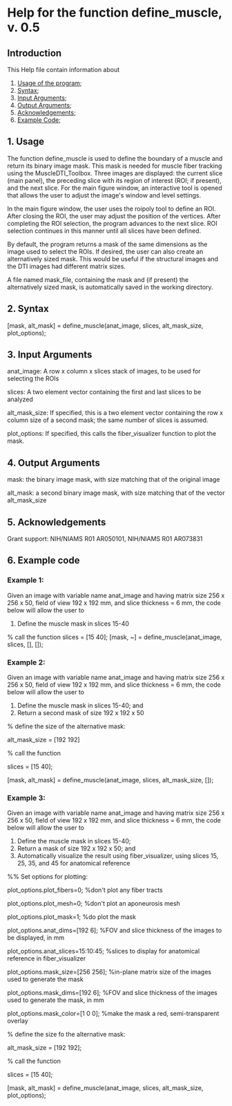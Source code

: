 # Help for the function define_muscle, v. 0.5

## Introduction

This Help file contain information about
1) [Usage of the program](https://github.com/bdamon/MuscleDTI_Toolbox/blob/master/Help/Help%20for%20define_muscle.md#1-usage);
2) [Syntax](https://github.com/bdamon/MuscleDTI_Toolbox/blob/master/Help/Help%20for%20define_muscle.md#2-Syntax);
3) [Input Arguments](https://github.com/bdamon/MuscleDTI_Toolbox/blob/master/Help/Help%20for%20define_muscle.md#3-Input-Arguments);
4) [Output Arguments](https://github.com/bdamon/MuscleDTI_Toolbox/blob/master/Help/Help%20for%20define_muscle.md#4-Output-Arguments);
5) [Acknowledgements](https://github.com/bdamon/MuscleDTI_Toolbox/blob/master/Help/Help%20for%20define_muscle.md#5-Acknowledgements);
6) [Example Code](https://github.com/bdamon/MuscleDTI_Toolbox/blob/master/Help/Help%20for%20define_muscle.md#6-Example-Code);


## 1. Usage

The function define_muscle is used to define the boundary of a muscle and return its binary image mask. This mask is needed for muscle fiber tracking using the MuscleDTI_Toolbox. Three images are displayed: the current slice (main panel), the preceding slice with its region of interest (ROI; if present), and the next slice. For the main figure window, an interactive tool is opened that allows the user to adjust the image's window and level settings. 

In the main figure window, the user uses the roipoly tool to define an ROI. After closing the ROI, the user may adjust the position of the vertices. After completing the ROI selection, the program advances to the next slice. ROI selection continues in this manner until all slices have been defined.

By default, the program returns a mask of the same dimensions as the image used to select the ROIs.  If desired, the user can also create an alternatively sized mask.  This would be useful if the structural images and the DTI images had different matrix sizes.  
   
A file named mask_file, containing the mask and (if present) the alternatively sized mask, is automatically saved in the working directory.


## 2. Syntax

[mask, alt_mask] = define_muscle(anat_image, slices, alt_mask_size, plot_options);

## 3. Input Arguments

anat_image: A row x column x slices stack of images, to be used for selecting the ROIs

slices: A two element vector containing the first and last slices to be analyzed

alt_mask_size: If specified, this is a two element vector containing the row x column size of a second mask; the same number of slices is assumed.

plot_options: If specified, this calls the fiber_visualizer function to plot the mask.


## 4. Output Arguments

mask: the binary image mask, with size matching that of the original image

alt_mask: a second binary image mask, with size matching that of the vector alt_mask_size


## 5. Acknowledgements

Grant support: NIH/NIAMS R01 AR050101, NIH/NIAMS R01 AR073831



## 6. Example code

### Example 1:

Given an image with variable name anat_image and having matrix size 256 x 256 x 50, field of view 192 x 192 mm, and slice thickness = 6 mm, the code below will allow the user to 
  1) Define the muscle mask in slices 15-40

% call the function
slices = [15 40];
[mask, ~] = define_muscle(anat_image, slices, [], []);



### Example 2:

Given an image with variable name anat_image and having matrix size 256 x 256 x 50, field of view 192 x 192 mm, and slice thickness = 6 mm, the code below will allow the user to 
  1) Define the muscle mask in slices 15-40; and
  2) Return a second mask of size 192 x 192 x 50

% define the size of the alternative mask:

alt_mask_size = [192 192]

% call the function

slices = [15 40];

[mask, alt_mask] = define_muscle(anat_image, slices, alt_mask_size, []);


### Example 3: 

Given an image with variable name anat_image and having matrix size 256 x 256 x 50, field of view 192 x 192 mm, and slice thickness = 6 mm, the code below will allow the user to 
  1) Define the muscle mask in slices 15-40;
  2) Return a mask of size 192 x 192 x 50; and
  3) Automatically visualize the result using fiber_visualizer, using slices 15, 25, 35, and 45 for anatomical reference

%% Set options for plotting:

plot_options.plot_fibers=0;                  %don't plot any fiber tracts

plot_options.plot_mesh=0;                    %don't plot an aponeurosis mesh

plot_options.plot_mask=1;                    %do plot the mask

plot_options.anat_dims=[192 6];              %FOV and slice thickness of the images to be displayed, in mm

plot_options.anat_slices=15:10:45;           %slices to display for anatomical reference in fiber_visualizer

plot_options.mask_size=[256 256];            %in-plane matrix size of the images used to generate the mask

plot_options.mask_dims=[192 6];              %FOV and slice thickness of the images used to generate the mask, in mm

plot_options.mask_color=[1 0 0];             %make the mask a red, semi-transparent overlay


% define the size fo the alternative mask:

alt_mask_size = [192 192];

% call the function

slices = [15 40];

[mask, alt_mask] = define_muscle(anat_image, slices, alt_mask_size, plot_options);
